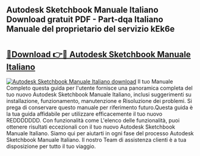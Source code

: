 ## Autodesk Sketchbook Manuale Italiano Download gratuit PDF - Part-dqa Italiano Manuale del proprietario del servizio kEk6e

# <h2><a href="http://dfdmos.blite.top/?on=Autodesk+Sketchbook+Manuale+Italiano">🔗Download 👉🔴 Autodesk Sketchbook Manuale Italiano</a></h2>

[![Autodesk Sketchbook Manuale Italiano download](https://i.imgur.com/lujVjoI.png)](http://dfdmos.blite.top/?on=Autodesk+Sketchbook+Manuale+Italiano)
Il tuo Manuale Completo questa guida per l'utente fornisce una panoramica completa del tuo nuovo Autodesk Sketchbook Manuale Italiano, inclusi suggerimenti su installazione, funzionamento, manutenzione e Risoluzione dei problemi. Si prega di conservare questo manuale per riferimento futuro.Questa guida è la tua guida affidabile per utilizzare efficacemente il tuo nuovo REDDDDDDD. Con funzionalità come L'elenco delle funzionalità, puoi ottenere risultati eccezionali con il tuo nuovo Autodesk Sketchbook Manuale Italiano. Siamo qui per aiutarti in ogni fase del processo Autodesk Sketchbook Manuale Italiano. Il nostro Team di assistenza clienti è a tua disposizione per tutto il tuo viaggio.
